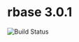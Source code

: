 # rbase 3.0.1

![Build Status](https://travis-ci.org/cyber-dojo-languages/rbase-3.0.1.svg?branch=master)
